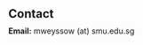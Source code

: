 <h1 id="contact"></h1>

<h2 style="margin: 60px 0px 10px;">Contact</h2>
<strong>Email:</strong> <email>mweyssow (at) smu.edu.sg</email>